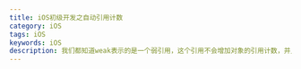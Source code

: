 ```yaml
---
title: iOS初级开发之自动引用计数
category: iOS
tags: iOS
keywords: iOS
description: 我们都知道weak表示的是一个弱引用，这个引用不会增加对象的引用计数，并且在所指向的对象被释放之后，weak指针会被设置的为nil。weak引用通常是用于处理循环引用的问题，如代理及block的使用中，相对会较多的使用到weak。
---
```


 

